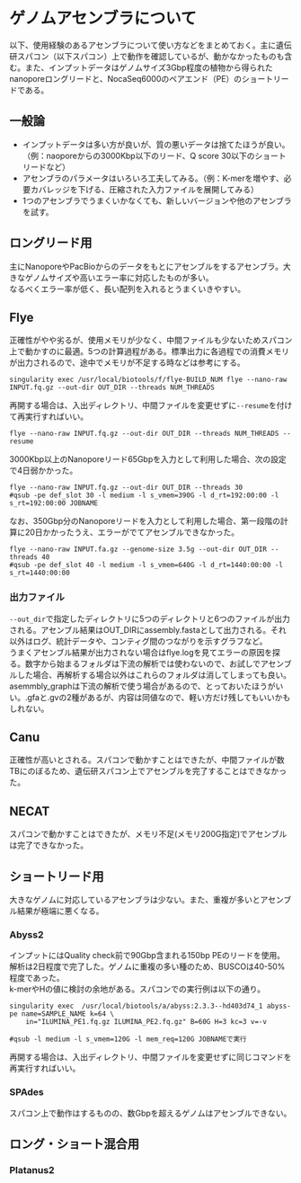 # ゲノムアセンブラについて

以下、使用経験のあるアセンブラについて使い方などをまとめておく。主に遺伝研スパコン（以下スパコン）上で動作を確認しているが、動かなかったものも含む。また、インプットデータはゲノムサイズ3Gbp程度の植物から得られたnanoporeロングリードと、NocaSeq6000のペアエンド（PE）のショートリードである。

## 一般論
- インプットデータは多い方が良いが、質の悪いデータは捨てたほうが良い。（例：naoporeからの3000Kbp以下のリード、Q score 30以下のショートリードなど）
- アセンブラのパラメータはいろいろ工夫してみる。（例：K-merを増やす、必要カバレッジを下げる、圧縮された入力ファイルを展開してみる）
- 1つのアセンブラでうまくいかなくても、新しいバージョンや他のアセンブラを試す。

## ロングリード用
主にNanoporeやPacBioからのデータをもとにアセンブルをするアセンブラ。大きなゲノムサイズや高いエラー率に対応したものが多い。<br>
なるべくエラー率が低く、長い配列を入れるとうまくいきやすい。

## Flye
正確性がやや劣るが、使用メモリが少なく、中間ファイルも少ないためスパコン上で動かすのに最適。5つの計算過程がある。標準出力に各過程での消費メモリが出力されるので、途中でメモリが不足する時などは参考にする。

```
singularity exec /usr/local/biotools/f/flye-BUILD_NUM flye --nano-raw INPUT.fq.gz --out-dir OUT_DIR --threads NUM_THREADS
```
再開する場合は、入出ディレクトリ、中間ファイルを変更せずに`--resume`を付けて再実行すればいい。
```
flye --nano-raw INPUT.fq.gz --out-dir OUT_DIR --threads NUM_THREADS --resume
```
3000Kbp以上のNanoporeリード65Gbpを入力として利用した場合、次の設定で4日弱かかった。
```
flye --nano-raw INPUT.fq.gz --out-dir OUT_DIR --threads 30 
#qsub -pe def_slot 30 -l medium -l s_vmem=390G -l d_rt=192:00:00 -l s_rt=192:00:00 JOBNAME
```
なお、350Gbp分のNanoporeリードを入力として利用した場合、第一段階の計算に20日かかったうえ、エラーがでてアセンブルできなかった。
```
flye --nano-raw INPUT.fa.gz --genome-size 3.5g --out-dir OUT_DIR --threads 40
#qsub -pe def_slot 40 -l medium -l s_vmem=640G -l d_rt=1440:00:00 -l s_rt=1440:00:00
```

### 出力ファイル

`--out_dir`で指定したディレクトリに5つのディレクトリと6つのファイルが出力される。アセンブル結果はOUT_DIRにassembly.fastaとして出力される。それ以外はログ、統計データや、コンティグ間のつながりを示すグラフなど。<br>うまくアセンブル結果が出力されない場合はflye.logを見てエラーの原因を探る。数字から始まるフォルダは下流の解析では使わないので、お試しでアセンブルした場合、再解析する場合以外はこれらのフォルダは消してしまっても良い。asemmbly_graphは下流の解析で使う場合があるので、とっておいたほうがいい。.gfaと.gvの2種があるが、内容は同値なので、軽い方だけ残してもいいかもしれない。


## Canu
正確性が高いとされる。スパコンで動かすことはできたが、中間ファイルが数TBにのぼるため、遺伝研スパコン上でアセンブルを完了することはできなかった。

## NECAT
スパコンで動かすことはできたが、メモリ不足(メモリ200G指定)でアセンブルは完了できなかった。

## ショートリード用
大きなゲノムに対応しているアセンブラは少ない。また、重複が多いとアセンブル結果が極端に悪くなる。

### Abyss2

インプットにはQuality check前で90Gbp含まれる150bp PEのリードを使用。解析は2日程度で完了した。ゲノムに重複の多い種のため、BUSCOは40-50%程度であった。<br>
k-merやHの値に検討の余地がある。スパコンでの実行例は以下の通り。

```
singularity exec  /usr/local/biotools/a/abyss:2.3.3--hd403d74_1 abyss-pe name=SAMPLE_NAME k=64 \
    in="ILUMINA_PE1.fq.gz ILUMINA_PE2.fq.gz" B=60G H=3 kc=3 v=-v

#qsub -l medium -l s_vmem=120G -l mem_req=120G JOBNAMEで実行

```
再開する場合は、入出ディレクトリ、中間ファイルを変更せずに同じコマンドを再実行すればいい。

### SPAdes
スパコン上で動作はするものの、数Gbpを超えるゲノムはアセンブルできない。

## ロング・ショート混合用
### Platanus2
